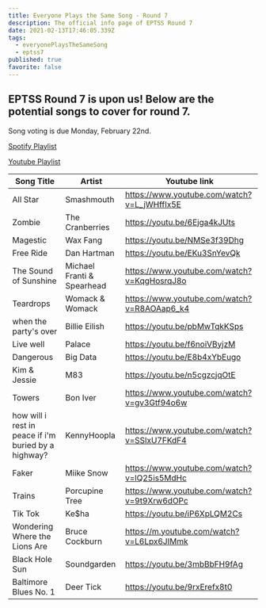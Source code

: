 ```yaml
---
title: Everyone Plays the Same Song - Round 7
description: The official info page of EPTSS Round 7
date: 2021-02-13T17:46:05.339Z
tags:
  - everyonePlaysTheSameSong
  - eptss7
published: true
favorite: false
---
```

## EPTSS Round 7 is upon us! Below are the potential songs to cover for round 7.

Song voting is due Monday, February 22nd. 

[Spotify Playlist](https://open.spotify.com/playlist/7rdVBO4O6cGK13FePxYoET?si=fRh5-YzzS8GR_hM410bu8g)

[Youtube Playlist](https://www.youtube.com/playlist?list=PLDkm3cHHN23HasgxjoAOoQm00G4P-fV8-)

| **Song Title**                                       | **Artist**                 | **Youtube link**                            |
| ---------------------------------------------------- | -------------------------- | ------------------------------------------- |
| All Star                                             | Smashmouth                 | https://www.youtube.com/watch?v=L_jWHffIx5E |
| Zombie                                               | The Cranberries            | https://youtu.be/6Ejga4kJUts                |
| Magestic                                             | Wax Fang                   | https://youtu.be/NMSe3f39Dhg                |
| Free Ride                                            | Dan Hartman                | https://youtu.be/EKu3SnYevQk                |
| The Sound of Sunshine                                | Michael Franti & Spearhead | https://www.youtube.com/watch?v=KqgHosrqJ8o |
| Teardrops                                            | Womack & Womack            | https://www.youtube.com/watch?v=R8AOAap6_k4 |
| when the party's over                                | Billie Eilish              | https://youtu.be/pbMwTqkKSps                |
| Live well                                            | Palace                     | https://youtu.be/f6noiVByjzM                |
| Dangerous                                            | Big Data                   | https://youtu.be/E8b4xYbEugo                |
| Kim & Jessie                                         | M83                        | https://youtu.be/n5cgzcjqOtE                |
| Towers                                               | Bon Iver                   | https://www.youtube.com/watch?v=gv3Gtf94o6w |
| how will i rest in peace if i'm buried by a highway? | KennyHoopla                | https://www.youtube.com/watch?v=SSlxU7FKdF4 |
| Faker                                                | Miike Snow                 | https://www.youtube.com/watch?v=lQ25is5MdHc |
| Trains                                               | Porcupine Tree             | https://www.youtube.com/watch?v=9t9Xrw6dOPc |
| Tik Tok                                              | Ke$ha                      | https://youtu.be/iP6XpLQM2Cs                |
| Wondering Where the Lions Are                        | Bruce Cockburn             | https://m.youtube.com/watch?v=L6Lpx6JIMmk   |
| Black Hole Sun                                       | Soundgarden                | https://youtu.be/3mbBbFH9fAg                |
| Baltimore Blues No. 1                                | Deer Tick                  | https://youtu.be/9rxErefx8t0                |